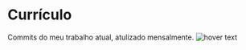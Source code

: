 # Currículo
Commits do meu trabalho atual, atulizado mensalmente.
<img src="https://github.com/Guilherme-Bodart/curriculo/blob/main/commits.png" title="hover text">
